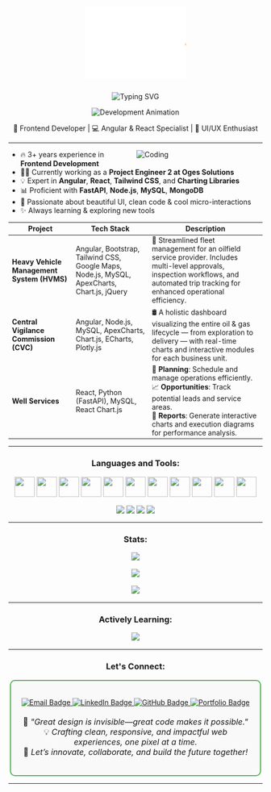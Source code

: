 <h1 align="center">
  <img src="./assets/hello.gif" alt="greetings" width="200" />
</h1>

<p align="center">
  <img src="https://readme-typing-svg.demolab.com?font=Fira+Code&pause=1000&color=00A2FF&center=true&vCenter=true&width=750&lines=Hi%2C+I%27m+Krishna+Singh+%F0%9F%91%8B;Full-Stack+Developer+%7C+MERN%2FMEAN+%7C+FastAPI;Crafting+Modern+UIs+%26+Scalable+Backends;Let%E2%80%99s+Build+Smart+%26+Secure+Web+Apps+Together!;Always+Learning+%E2%9C%A8+Always+Improving" alt="Typing SVG" />
</p>

<p align="center">
  <img src="./assets/banner.gif" alt="Development Animation" width="300" />
</p>

<p align="center">
  🚀 Frontend Developer | 💻 Angular & React Specialist | 🎨 UI/UX Enthusiast  
</p>

---

<img align="right" alt="Coding" width="250" src="https://media.giphy.com/media/qgQUggAC3Pfv687qPC/giphy.gif" />

- 🔥 3+ years experience in **Frontend Development**
- 👨‍💼 Currently working as a **Project Engineer 2 at Oges Solutions**
- 💡 Expert in **Angular**, **React**, **Tailwind CSS**, and **Charting Libraries**
- 📊 Proficient with **FastAPI**, **Node.js**, **MySQL**, **MongoDB**
- 🎨 Passionate about beautiful UI, clean code & cool micro-interactions
- ✨ Always learning & exploring new tools

| Project | Tech Stack | Description |
|--------|------------|-------------|
| **Heavy Vehicle Management System (HVMS)** | Angular, Bootstrap, Tailwind CSS, Google Maps, Node.js, MySQL, ApexCharts, Chart.js, jQuery | 🚛 Streamlined fleet management for an oilfield service provider. Includes multi-level approvals, inspection workflows, and automated trip tracking for enhanced operational efficiency. |
| **Central Vigilance Commission (CVC)** | Angular, Node.js, MySQL, ApexCharts, Chart.js, ECharts, Plotly.js | 🛢️ A holistic dashboard visualizing the entire oil & gas lifecycle — from exploration to delivery — with real-time charts and interactive modules for each business unit. |
| **Well Services** | React, Python (FastAPI), MySQL, React Chart.js | 📅 **Planning**: Schedule and manage operations efficiently.<br>📈 **Opportunities**: Track potential leads and service areas.<br>📑 **Reports**: Generate interactive charts and execution diagrams for performance analysis. |

---

<h3 align="center">Languages and Tools:</h3>

<p align="center">
  <img class="tech-icon" src="https://cdn.jsdelivr.net/gh/devicons/devicon/icons/html5/html5-original.svg" width="40" height="40" />
  <img class="tech-icon" src="https://cdn.jsdelivr.net/gh/devicons/devicon/icons/css3/css3-original.svg" width="40" height="40" />
  <img class="tech-icon" src="https://cdn.jsdelivr.net/gh/devicons/devicon/icons/javascript/javascript-original.svg" width="40" height="40" />
  <img class="tech-icon" src="https://cdn.jsdelivr.net/gh/devicons/devicon/icons/typescript/typescript-original.svg" width="40" height="40" />
  <img class="tech-icon" src="https://cdn.jsdelivr.net/gh/devicons/devicon/icons/angularjs/angularjs-original.svg" width="40" height="40" />
  <img class="tech-icon" src="https://cdn.jsdelivr.net/gh/devicons/devicon/icons/react/react-original.svg" width="40" height="40" />
  <img src="https://cdn.jsdelivr.net/gh/devicons/devicon@latest/icons/tailwindcss/tailwindcss-original.svg" width="40" height="40" />
  <img class="tech-icon" src="https://cdn.jsdelivr.net/gh/devicons/devicon/icons/nodejs/nodejs-original.svg" width="40" height="40" />
  <img class="tech-icon" src="https://cdn.jsdelivr.net/gh/devicons/devicon/icons/mysql/mysql-original.svg" width="40" height="40" />
  <img class="tech-icon" src="https://cdn.jsdelivr.net/gh/devicons/devicon/icons/mongodb/mongodb-original.svg" width="40" height="40" />
  <img class="tech-icon" src="https://cdn.jsdelivr.net/gh/devicons/devicon/icons/python/python-original.svg" width="40" height="40" />
</p>

<p align="center">
  <img src="https://img.shields.io/badge/Angular-Expert-red?style=flat-square&logo=angular" />
  <img src="https://img.shields.io/badge/React-Developer-blue?style=flat-square&logo=react" />
  <img src="https://img.shields.io/badge/TailwindCSS-Creative-teal?style=flat-square&logo=tailwindcss" />
  <img src="https://img.shields.io/badge/FastAPI-Fast-green?style=flat-square&logo=fastapi" />
</p>

---

<h3 align="center">Stats:</h3>

<p align="center">
  <img src="https://github-readme-stats.vercel.app/api/top-langs/?username=Szkrishna&layout=compact&theme=react&hide_border=true" width="30%" />
</p>

<p align="center">
  <img src="https://github-readme-streak-stats.herokuapp.com?user=Szkrishna&theme=react&hide_border=true" width="40%" />
</p>

<p align="center">
  <img src="https://github-profile-summary-cards.vercel.app/api/cards/profile-details?username=Szkrishna&theme=github_dark" width="60%" />
</p>

---

<h3 align="center">Actively Learning:</h3>

<p align="center">
  <img src="https://skillicons.dev/icons?i=nextjs,docker,graphql,firebase" />
</p>

---

<h3 align="center">Let's Connect:</h3>

<div align="center" style="border: 2px solid #4CAF50; padding: 20px; border-radius: 10px; background-color: #f9f9f9; width: 90%; margin: auto;">

  <p align="center">
    <a href="mailto:krisnas9792@gmail.com" target="_blank">
      <img src="https://img.shields.io/badge/-Email-D14836?style=for-the-badge&logo=gmail&logoColor=white" alt="Email Badge"/>
    </a>
    <a href="https://www.linkedin.com/in/krishna-singh-5a2244196/" target="_blank">
      <img src="https://img.shields.io/badge/-Krishna%20Singh-blue?style=for-the-badge&logo=Linkedin&logoColor=white" alt="LinkedIn Badge"/>
    </a>
    <a href="https://github.com/Szkrishna" target="_blank">
      <img src="https://img.shields.io/badge/-Szkrishna-black?style=for-the-badge&logo=github&logoColor=white" alt="GitHub Badge"/>
    </a>
    <a href="http://krishna-singh-portfolio.tech" target="_blank">
      <img src="https://img.shields.io/badge/-Portfolio-ff7139?style=for-the-badge&logo=Firefox-Browser&logoColor=white" alt="Portfolio Badge"/>
    </a>
  </p>

  <p align="center" style="font-size: 16px; margin-top: 20px;">
    🎯 <em>"Great design is invisible—great code makes it possible."</em><br>
    💡 <em>Crafting clean, responsive, and impactful web experiences, one pixel at a time.</em><br>
    🚀 <em>Let’s innovate, collaborate, and build the future together!</em>
  </p>

</div>

---

